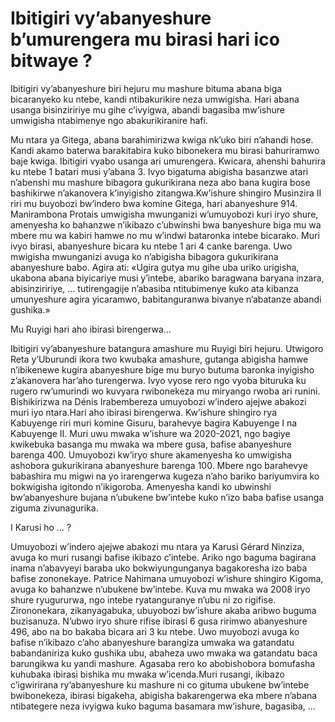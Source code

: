 # Ibitigiri vy’abanyeshure b’umurengera mu birasi hari ico bitwaye ?

Ibitigiri vy’abanyeshure biri hejuru mu mashure bituma abana biga bicaranyeko ku ntebe, kandi ntibakurikire neza umwigisha. Hari abana usanga bisinziririye mu gihe c’ivyigwa, abandi bagasiba mw’ishure umwigisha ntabimenye ngo abakurikiranire hafi.

Mu ntara ya Gitega, abana barahimirizwa kwiga nk’uko biri n’ahandi hose. Kandi akamo baterwa barakitabira kuko bibonekera mu birasi bahuriramwo baje kwiga. Ibitigiri vyabo usanga ari umurengera. Kwicara, ahenshi bahurira ku ntebe 1 batari musi y’abana 3. Ivyo bigatuma abigisha basanzwe atari n’abenshi mu mashure bibagora gukurikirana neza abo bana kugira bose bashikirwe n’akanovera k’inyigisho zitangwa.Kw’ishure shingiro Musinzira II riri mu buyobozi bw’indero bwa komine Gitega, hari abanyeshure 914. Manirambona Protais umwigisha mwunganizi w’umuyobozi kuri iryo shure, amenyesha ko bahanzwe n’ikibazo c’ubwinshi bwa banyeshure biga mu wa mbere mu wa kabiri hamwe no mu w’indwi bataronka intebe bicarako. Muri ivyo birasi, abanyeshure bicara ku ntebe 1 ari 4 canke barenga. Uwo mwigisha mwunganizi avuga ko n’abigisha bibagora gukurikirana abanyeshure babo. Agira ati: «Ugira gutya mu gihe uba uriko urigisha, ukabona abana biyicariye musi y’intebe, abariko baragwana baryana inzara, abisinziririye, … tutirengagije n’abasiba ntitubimenye kuko ata kibanza umunyeshure agira yicaramwo, babitanguranwa bivanye n’abatanze abandi gushika.»

Mu Ruyigi hari aho ibirasi birengerwa…

Ibitigiri vy’abanyeshure batangura amashure mu Ruyigi biri hejuru. Utwigoro Reta y’Uburundi ikora two kwubaka amashure, gutanga abigisha hamwe n’ibikenewe kugira abanyeshure bige mu buryo butuma baronka inyigisho z’akanovera har’aho turengerwa. Ivyo vyose rero ngo vyoba bituruka ku rugero rw’umurindi wo kuvyara rwibonekeza mu miryango rwoba ari runini. Bishikirizwa na Dénis Irabembereza umuyobozi w’indero ajejwe abakozi muri iyo ntara.Hari aho ibirasi birengerwa. Kw’ishure shingiro rya Kabuyenge riri muri komine Gisuru, barahevye bagira Kabuyenge I na Kabuyenge II. Muri uwu mwaka w’ishure wa 2020-2021, ngo bagiye kwikebuka basanga mu mwaka wa mbere gusa, bafise abanyeshure barenga 400. Umuyobozi kw’iryo shure akamenyesha ko umwigisha ashobora gukurikirana abanyeshure barenga 100. Mbere ngo barahevye babashira mu migwi na yo irarengerwa kugeza n’aho bariko bariyumvira ko bokwigisha igitondo n’ikigoroba. Amenyesha kandi ko ubwinshi bw’abanyeshure bujana n’ubukene bw’intebe kuko n’izo baba bafise usanga ziguma zivunagurika.

I Karusi ho … ?

Umuyobozi w’indero ajejwe abakozi mu ntara ya Karusi Gérard Ninziza, avuga ko muri rusangi bafise ikibazo c’intebe. Ariko ngo baguma bagirana inama n’abavyeyi baraba uko bokwiyungunganya bagakoresha izo baba bafise zononekaye. Patrice Nahimana umuyobozi w’ishure shingiro Kigoma, avuga ko bahanzwe n’ubukene bw’intebe. Kuva mu mwaka wa 2008 iryo shure ryugururwa, ngo intebe ryatanguranye n’ubu ni zo rigifise. Zirononekara, zikanyagabuka, ubuyobozi bw’ishure akaba aribwo buguma buzisanuza. N’ubwo iryo shure rifise ibirasi 6 gusa ririmwo abanyeshure 496, abo na bo bakaba bicara ari 3 ku ntebe. Uwo muyobozi avuga ko bafise n’ikibazo c’aho abanyeshure barangiza umwaka wa gatandatu babandaniriza kuko gushika ubu, abaheza uwo mwaka wa gatandatu baca barungikwa ku yandi mashure. Agasaba rero ko abobishobora bomufasha kuhubaka ibirasi bishika mu mwaka w’icenda.Muri rusangi, ikibazo c’igwirirana ry’abanyeshure ku mashure ni co gituma ubukene bw’intebe bwibonekeza, ibirasi bigakeha, abigisha bakarengerwa eka mbere n’abana ntibategere neza ivyigwa kuko baguma basamara mw’ishure, bagasiba, …